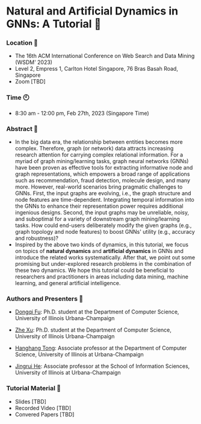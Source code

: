 # Natural and Artificial Dynamics in GNNs: A Tutorial :tada:

### Location :office:
* The 16th ACM International Conference on Web Search and Data Mining (WSDM' 2023)
* Level 2, Empress 1, Carlton Hotel Singapore, 76 Bras Basah Road, Singapore
* Zoom [TBD]

### Time :clock10:
* 8:30 am - 12:00 pm, Feb 27th, 2023 (Singapore Time)

### Abstract :book:
* In the big data era, the relationship between entities becomes more complex. Therefore, graph (or network) data attracts increasing research attention for carrying complex relational information. For a myriad of graph mining/learning tasks, graph neural networks (GNNs) have been proven as effective tools for extracting informative node and graph representations, which empowers a broad range of applications such as recommendation, fraud detection, molecule design, and many more. However, real-world scenarios bring pragmatic challenges to GNNs. First, the input graphs are evolving, i.e., the graph structure and node features are time-dependent. Integrating temporal information into the GNNs to enhance their representation power requires additional ingenious designs. Second, the input graphs may be unreliable, noisy, and suboptimal for a variety of downstream graph mining/learning tasks. How could end-users deliberately modify the given graphs (e.g., graph topology and node features) to boost GNNs' utility (e.g., accuracy and robustness)?
* Inspired by the above two kinds of dynamics, in this tutorial, we focus on topics of **natural dynamics** and **artificial dynamics** in GNNs and introduce the related works systematically. After that, we point out some promising but under-explored research problems in the combination of these two dynamics. We hope this tutorial could be beneficial to researchers and practitioners in areas including data mining, machine learning, and general artificial intelligence.

### Authors and Presenters :microphone:
* [Dongqi Fu](https://dongqifu.github.io/): Ph.D. student at the Department of Computer Science, University of Illinois Urbana-Champaign

* [Zhe Xu](https://pricexu.github.io/): Ph.D. student at the Department of Computer Science, University of Illinois Urbana-Champaign

* [Hanghang Tong](http://tonghanghang.org/): Associate professor at the Department of Computer Science, University of Illinois at Urbana-Champaign

* [Jingrui He](https://www.hejingrui.org/): Associate professor at the School of Information Sciences, University of Illinois at Urbana-Champaign

### Tutorial Material :floppy_disk:
* Slides [TBD]
* Recorded Video [TBD]
* Convered Papers [TBD]
